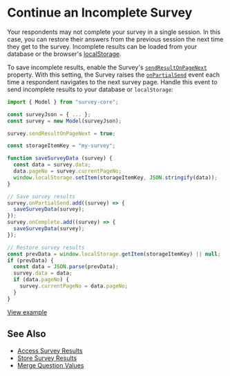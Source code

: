 # Continue an Incomplete Survey

Your respondents may not complete your survey in a single session. In this case, you can restore their answers from the previous session the next time they get to the survey. Incomplete results can be loaded from your database or the browser's [localStorage](https://developer.mozilla.org/en-US/docs/Web/API/Window/localStorage).

To save incomplete results, enable the Survey's [`sendResultOnPageNext`](/Documentation/Library?id=surveymodel#sendResultOnPageNext) property. With this setting, the Survey raises the [`onPartialSend`](/Documentation/Library?id=surveymodel#onPartialSend) event each time a respondent navigates to the next survey page. Handle this event to send incomplete results to your database or `localStorage`:

```js
import { Model } from "survey-core";

const surveyJson = { ... };
const survey = new Model(surveyJson);

survey.sendResultOnPageNext = true;

const storageItemKey = "my-survey";

function saveSurveyData (survey) {
  const data = survey.data;
  data.pageNo = survey.currentPageNo;
  window.localStorage.setItem(storageItemKey, JSON.stringify(data));
}

// Save survey results
survey.onPartialSend.add((survey) => {
  saveSurveyData(survey);
});
survey.onComplete.add((survey) => {
  saveSurveyData(survey);
});

// Restore survey results
const prevData = window.localStorage.getItem(storageItemKey) || null;
if (prevData) {
  const data = JSON.parse(prevData);
  survey.data = data;
  if (data.pageNo) {
    survey.currentPageNo = data.pageNo;
  }
}
```

[View example](https://surveyjs.io/Examples/Library?id=real-patient-history)

## See Also

- [Access Survey Results](/Documentation/Library?id=handle-survey-results-access)
- [Store Survey Results](/Documentation/Library?id=handle-survey-results-store)
- [Merge Question Values](/Documentation/Library?id=design-survey-merge-question-values)
